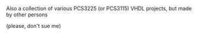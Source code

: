 Also a collection of various PCS3225 (or PCS3115) VHDL projects, but made by other persons

(please, don't sue me)
